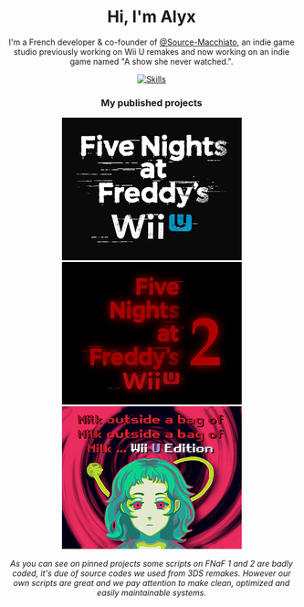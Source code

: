 <div align="center">
  <h1>Hi, I'm Alyx</h1>
  <p>I'm a French developer & co-founder of <a href="https://github.com/Source-Macchiato">@Source-Macchiato</a>, an indie game studio previously working on Wii U remakes and now working on an indie game named "A show she never watched.".</p>
</div>

<div align="center">
  <a href="https://skillicons.dev/">
    <img src="https://skillicons.dev/icons?i=cs,html,css,php,unity,visualstudio,git" alt="Skills" />
  </a>
</div>

<div align="center">
  <h3>My published projects</h3>
</div>

<div align="center">
  <a href="https://source-macchiato.itch.io/fnaf-wiiu-edition">
    <img src="/Assets/FNaF-WiiU.png" />
  </a>

  <a href="https://the-latte-macchiato.itch.io/fnaf2-wiiu-edition">
    <img src="/Assets/FNaF2-WiiU.png" />
  </a>

  <a href="https://source-macchiato.itch.io/milk-collection-wiiu-edition">
    <img src="/Assets/MOBM-WiiU.png" />
  </a>
</div>

<div align="center">
  <p><i>As you can see on pinned projects some scripts on FNaF 1 and 2 are badly coded, it's due of source codes we used from 3DS remakes. However our own scripts are great and we pay attention to make clean, optimized and easily maintainable systems.</i></p>
</div>
